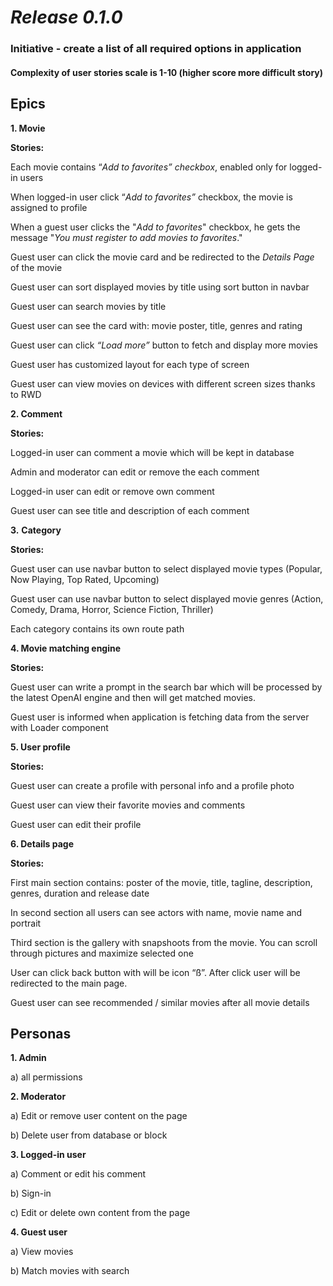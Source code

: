 # **_Release 0.1.0_**

### **Initiative -** create a list of all required options in application

#### **Complexity** of user stories scale is **1-10** (higher score more difficult story)

## **Epics**

**1. Movie**

**Stories:**

Each movie contains “_Add to favorites” checkbox_, enabled only for logged-in users

When logged-in user click “_Add to favorites”_ checkbox, the movie is assigned to profile

When a guest user clicks the "_Add to favorites_" checkbox, he gets the message "_You must register to add movies to favorites_."

Guest user can click the movie card and be redirected to the _Details Page_ of  the movie

Guest user can sort displayed movies by title using sort button in navbar

Guest user can search movies by title

Guest user can see the card with: movie poster, title, genres and rating

Guest user can click _“Load more”_ button to fetch and display more movies

Guest user has customized layout for each type of screen

Guest user can view movies on devices with different screen sizes thanks to RWD

**2. Comment**

**Stories:**

Logged-in user can comment a movie which will be kept in database

Admin and moderator can edit or remove the each comment

Logged-in user can edit or remove own comment

Guest user can see title and description of each comment

**3.** **Category**

**Stories:**

Guest user can use navbar button to select displayed movie types (Popular, Now Playing, Top Rated, Upcoming)

Guest user can use navbar button to select displayed movie genres (Action, Comedy, Drama, Horror, Science Fiction, Thriller)

Each category contains its own route path

**4. Movie matching engine**

**Stories:**

Guest user can write a prompt in the search bar which will be processed by the latest OpenAI engine and then will get matched movies.

Guest user is informed when application is fetching data from the server with Loader component

**5. User profile**

**Stories:**

Guest user can create a profile with personal info and a profile photo

Guest user can view their favorite movies and comments

Guest user can edit their profile

**6. Details page**

**Stories:**

First main section contains: poster of the movie, title, tagline, description, genres, duration and release date

In second section all users can see actors with name, movie name and portrait

Third section is the gallery with snapshoots from the movie. You can scroll through pictures and maximize selected one

User can click back button with will be icon “ß”. After click user will be redirected to the main page.

Guest user can see recommended / similar movies after all movie details

## **Personas**

**1. Admin**

a) all permissions

**2. Moderator**

a) Edit or remove user content on the page

b) Delete user from database or block

**3. Logged-in user**

a) Comment or edit his comment

b) Sign-in

c) Edit or delete own content from the page

**4. Guest user**

a) View movies

b) Match movies with search 
